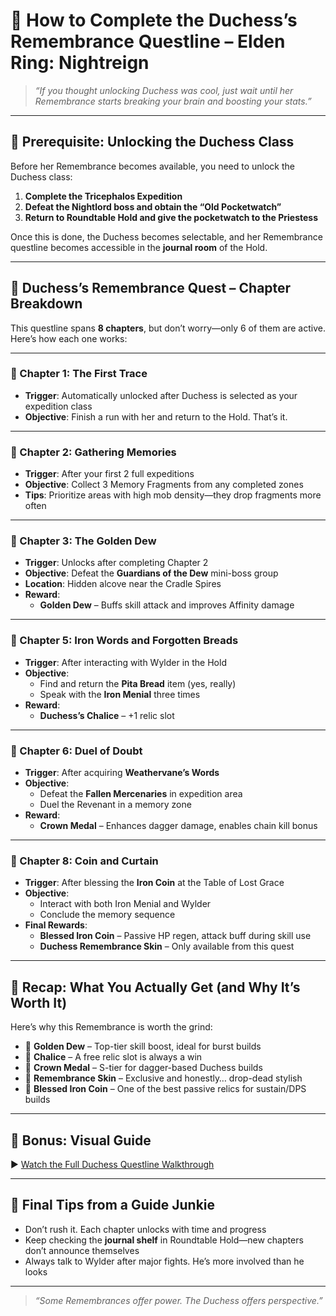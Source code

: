 # 👑 How to Complete the Duchess’s Remembrance Questline – Elden Ring: Nightreign

> *“If you thought unlocking Duchess was cool, just wait until her Remembrance starts breaking your brain and boosting your stats.”*

---

## 🧭 Prerequisite: Unlocking the Duchess Class

Before her Remembrance becomes available, you need to unlock the Duchess class:

1. **Complete the Tricephalos Expedition**
2. **Defeat the Nightlord boss and obtain the “Old Pocketwatch”**
3. **Return to Roundtable Hold and give the pocketwatch to the Priestess**

Once this is done, the Duchess becomes selectable, and her Remembrance questline becomes accessible in the **journal room** of the Hold.

---

## 📖 Duchess’s Remembrance Quest – Chapter Breakdown

This questline spans **8 chapters**, but don’t worry—only 6 of them are active. Here’s how each one works:

---

### 🔸 Chapter 1: The First Trace

- **Trigger**: Automatically unlocked after Duchess is selected as your expedition class  
- **Objective**: Finish a run with her and return to the Hold. That’s it.

---

### 🔸 Chapter 2: Gathering Memories

- **Trigger**: After your first 2 full expeditions  
- **Objective**: Collect 3 Memory Fragments from any completed zones  
- **Tips**: Prioritize areas with high mob density—they drop fragments more often

---

### 🔸 Chapter 3: The Golden Dew

- **Trigger**: Unlocks after completing Chapter 2  
- **Objective**: Defeat the **Guardians of the Dew** mini-boss group  
- **Location**: Hidden alcove near the Cradle Spires  
- **Reward**:  
  - **Golden Dew** – Buffs skill attack and improves Affinity damage

---

### 🔸 Chapter 5: Iron Words and Forgotten Breads

- **Trigger**: After interacting with Wylder in the Hold  
- **Objective**:
  - Find and return the **Pita Bread** item (yes, really)
  - Speak with the **Iron Menial** three times
- **Reward**:  
  - **Duchess’s Chalice** – +1 relic slot

---

### 🔸 Chapter 6: Duel of Doubt

- **Trigger**: After acquiring **Weathervane’s Words**  
- **Objective**:  
  - Defeat the **Fallen Mercenaries** in expedition area  
  - Duel the Revenant in a memory zone
- **Reward**:  
  - **Crown Medal** – Enhances dagger damage, enables chain kill bonus

---

### 🔸 Chapter 8: Coin and Curtain

- **Trigger**: After blessing the **Iron Coin** at the Table of Lost Grace  
- **Objective**:
  - Interact with both Iron Menial and Wylder
  - Conclude the memory sequence
- **Final Rewards**:
  - **Blessed Iron Coin** – Passive HP regen, attack buff during skill use
  - **Duchess Remembrance Skin** – Only available from this quest

---

## 🎁 Recap: What You Actually Get (and Why It’s Worth It)

Here’s why this Remembrance is worth the grind:

- 🔹 **Golden Dew** – Top-tier skill boost, ideal for burst builds  
- 🔹 **Chalice** – A free relic slot is always a win  
- 🔹 **Crown Medal** – S-tier for dagger-based Duchess builds  
- 🔹 **Remembrance Skin** – Exclusive and honestly… drop-dead stylish  
- 🔹 **Blessed Iron Coin** – One of the best passive relics for sustain/DPS builds

---

## 🎥 Bonus: Visual Guide

▶️ [Watch the Full Duchess Questline Walkthrough](https://www.youtube.com/watch?v=_QI5eERM67Q)

---

## 🧠 Final Tips from a Guide Junkie

- Don’t rush it. Each chapter unlocks with time and progress  
- Keep checking the **journal shelf** in Roundtable Hold—new chapters don’t announce themselves  
- Always talk to Wylder after major fights. He’s more involved than he looks

---

> *“Some Remembrances offer power. The Duchess offers perspective.”*

